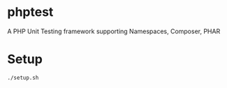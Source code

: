 phptest
=======

A PHP Unit Testing framework supporting Namespaces, Composer, PHAR


Setup
=====

	./setup.sh